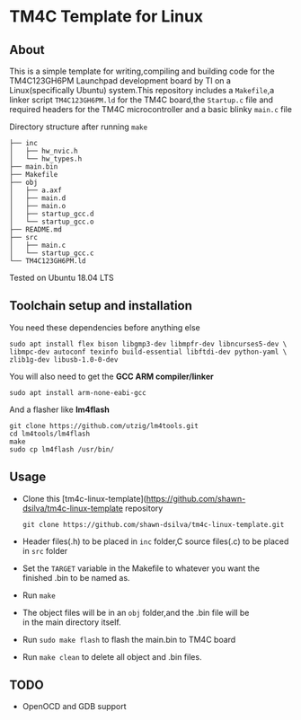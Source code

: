 

TM4C Template for Linux
==================

## About

This is a simple template for writing,compiling and building code for the TM4C123GH6PM Launchpad development board by TI on a Linux(specifically Ubuntu) system.This repository includes a `Makefile`,a linker script `TM4C123GH6PM.ld` for the TM4C board,the `Startup.c` file and required headers for the TM4C microcontroller and a basic blinky `main.c` file

Directory structure after running `make`

    ├── inc
    │   ├── hw_nvic.h
    │   └── hw_types.h
    ├── main.bin
    ├── Makefile
    ├── obj
    │   ├── a.axf
    │   ├── main.d
    │   ├── main.o
    │   ├── startup_gcc.d
    │   └── startup_gcc.o
    ├── README.md
    ├── src
    │   ├── main.c
    │   └── startup_gcc.c
    └── TM4C123GH6PM.ld

Tested on Ubuntu 18.04 LTS

## Toolchain setup and installation

You need these dependencies before anything else

    sudo apt install flex bison libgmp3-dev libmpfr-dev libncurses5-dev \
    libmpc-dev autoconf texinfo build-essential libftdi-dev python-yaml \
    zlib1g-dev libusb-1.0-0-dev


You will also need to get the **GCC ARM compiler/linker**

    sudo apt install arm-none-eabi-gcc
    
And a flasher like **lm4flash**

    git clone https://github.com/utzig/lm4tools.git
    cd lm4tools/lm4flash
    make
    sudo cp lm4flash /usr/bin/

## Usage

 - Clone this [tm4c-linux-template](https://github.com/shawn-dsilva/tm4c-linux-template repository 
  
     `git clone https://github.com/shawn-dsilva/tm4c-linux-template.git`

 - Header files(.h) to be placed in `inc` folder,C source files(.c) to be placed in `src` folder
 - Set the `TARGET` variable in the Makefile to whatever you want the   
   finished .bin to be named as.
 - Run `make`
 - The object files will be in an `obj` folder,and the .bin file will be  
   in the main directory itself.
 - Run `sudo make flash` to flash the main.bin to TM4C board
 - Run `make clean` to delete all object and .bin files.


## TODO

 - OpenOCD and GDB support

